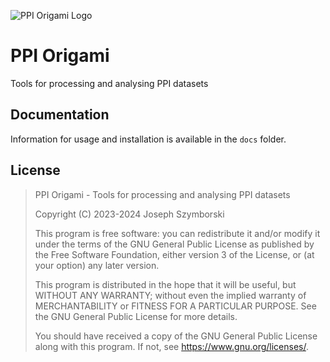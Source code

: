 ![PPI Origami Logo](docs/logo.svg)

# PPI Origami

Tools for processing and analysing PPI datasets


## Documentation

Information for usage and installation is available in the `docs` folder.


## License

>PPI Origami - Tools for processing and analysing PPI datasets
>
>Copyright (C) 2023-2024  Joseph Szymborski
>
>This program is free software: you can redistribute it and/or modify
>it under the terms of the GNU General Public License as published by
>the Free Software Foundation, either version 3 of the License, or
>(at your option) any later version.
>
>This program is distributed in the hope that it will be useful,
>but WITHOUT ANY WARRANTY; without even the implied warranty of
>MERCHANTABILITY or FITNESS FOR A PARTICULAR PURPOSE.  See the
>GNU General Public License for more details.
>
>You should have received a copy of the GNU General Public License
>along with this program.  If not, see <https://www.gnu.org/licenses/>.